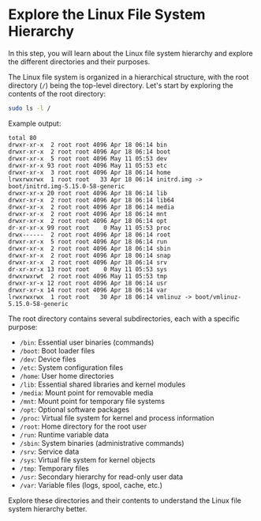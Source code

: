 # Explore the Linux File System Hierarchy

In this step, you will learn about the Linux file system hierarchy and explore the different directories and their purposes.

The Linux file system is organized in a hierarchical structure, with the root directory (`/`) being the top-level directory. Let's start by exploring the contents of the root directory:

```bash
sudo ls -l /
```

Example output:

```
total 80
drwxr-xr-x  2 root root 4096 Apr 18 06:14 bin
drwxr-xr-x  2 root root 4096 Apr 18 06:14 boot
drwxr-xr-x  5 root root 4096 May 11 05:53 dev
drwxr-xr-x 93 root root 4096 May 11 05:53 etc
drwxr-xr-x  3 root root 4096 Apr 18 06:14 home
lrwxrwxrwx  1 root root   33 Apr 18 06:14 initrd.img -> boot/initrd.img-5.15.0-58-generic
drwxr-xr-x 20 root root 4096 Apr 18 06:14 lib
drwxr-xr-x  2 root root 4096 Apr 18 06:14 lib64
drwxr-xr-x  2 root root 4096 Apr 18 06:14 media
drwxr-xr-x  2 root root 4096 Apr 18 06:14 mnt
drwxr-xr-x  2 root root 4096 Apr 18 06:14 opt
dr-xr-xr-x 99 root root    0 May 11 05:53 proc
drwx------  2 root root 4096 Apr 18 06:14 root
drwxr-xr-x  5 root root 4096 Apr 18 06:14 run
drwxr-xr-x  2 root root 4096 Apr 18 06:14 sbin
drwxr-xr-x  2 root root 4096 Apr 18 06:14 snap
drwxr-xr-x  2 root root 4096 Apr 18 06:14 srv
dr-xr-xr-x 13 root root    0 May 11 05:53 sys
drwxrwxrwt  2 root root 4096 May 11 05:53 tmp
drwxr-xr-x 12 root root 4096 Apr 18 06:14 usr
drwxr-xr-x 14 root root 4096 Apr 18 06:14 var
lrwxrwxrwx  1 root root   30 Apr 18 06:14 vmlinuz -> boot/vmlinuz-5.15.0-58-generic
```

The root directory contains several subdirectories, each with a specific purpose:

- `/bin`: Essential user binaries (commands)
- `/boot`: Boot loader files
- `/dev`: Device files
- `/etc`: System configuration files
- `/home`: User home directories
- `/lib`: Essential shared libraries and kernel modules
- `/media`: Mount point for removable media
- `/mnt`: Mount point for temporary file systems
- `/opt`: Optional software packages
- `/proc`: Virtual file system for kernel and process information
- `/root`: Home directory for the root user
- `/run`: Runtime variable data
- `/sbin`: System binaries (administrative commands)
- `/srv`: Service data
- `/sys`: Virtual file system for kernel objects
- `/tmp`: Temporary files
- `/usr`: Secondary hierarchy for read-only user data
- `/var`: Variable files (logs, spool, cache, etc.)

Explore these directories and their contents to understand the Linux file system hierarchy better.
